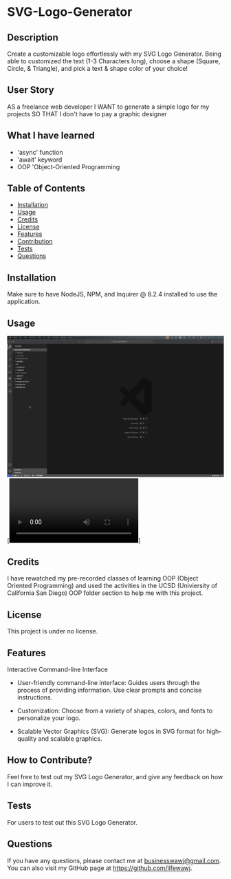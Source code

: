 # SVG-Logo-Generator

## Description

Create a customizable logo effortlessly with my SVG Logo Generator. Being able to customized the text (1-3 Characters long), choose a shape (Square, Circle, & Triangle), and pick a text & shape color of your choice!

## User Story
AS a freelance web developer
I WANT to generate a simple logo for my projects
SO THAT I don't have to pay a graphic designer

## What I have learned
- 'async' function
- 'await' keyword
- OOP 'Object-Oriented Programming

## Table of Contents

- [Installation](#installation)
- [Usage](#usage)
- [Credits](#credits)
- [License](#license)
- [Features](#features)
- [Contribution](#contribution)
- [Tests](#tests)
- [Questions](#questions)

## Installation

Make sure to have NodeJS, NPM, and Inquirer @ 8.2.4 installed to use the application.

## Usage
![SVG Tutorial gif](assets/SVG_tutorial.gif)
[![Click here to Download Tutorial Video](./assets/SVG_tutorial.mp4)]

## Credits

I have rewatched my pre-recorded classes of learning OOP (Object Oriented Programming) and used the activities in the UCSD (Univiersity of California San Diego) OOP folder section to help me with this project.

## License

This project is under no license.

## Features

Interactive Command-line Interface

- User-friendly command-line interface: Guides users through the process of providing information. Use clear prompts and concise instructions.

- Customization: Choose from a variety of shapes, colors, and fonts to personalize your logo.

- Scalable Vector Graphics (SVG): Generate logos in SVG format for high-quality and scalable graphics.

## How to Contribute?

Feel free to test out my SVG Logo Generator, and give any feedback on how I can improve it.

## Tests

For users to test out this SVG Logo Generator.

## Questions

If you have any questions, please contact me at businesswawj@gmail.com.
You can also visit my GitHub page at https://github.com/lifewawj.
